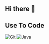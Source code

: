 ## Hi there 👋
## Use To Code


![Git](https://img.shields.io/badge/Git-F05032?style=for-the-badge&logo=git&logoColor=white)
![Java](https://img.shields.io/badge/Java-F0DB4F?style=for-the-badge&labelColor=black&logo=javascript&logoColor=F0DB4F)



<!--
**seojihun12/seojihun12** is a ✨ _special_ ✨ repository because its `README.md` (this file) appears on your GitHub profile.

Here are some ideas to get you started:
[Git](https://img.shields.io/badge/Git-F05032?style=for-the-badge&logo=git&logoColor=white)

- 🔭 I’m currently working on ...
- 🌱 I’m currently learning ...
- 👯 I’m looking to collaborate on ...
- 🤔 I’m looking for help with ...
- 💬 Ask me about ...
- 📫 How to reach me: ...
- 😄 Pronouns: ...
- ⚡ Fun fact: ...
-->
